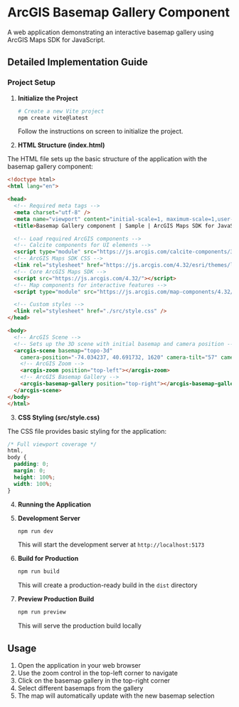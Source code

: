 # ArcGIS Basemap Gallery Component

A web application demonstrating an interactive basemap gallery using ArcGIS Maps SDK for JavaScript.

## Detailed Implementation Guide

### Project Setup

1. **Initialize the Project**
   ```bash
   # Create a new Vite project
   npm create vite@latest
   ```
   Follow the instructions on screen to initialize the project.

2. **HTML Structure (index.html)**

The HTML file sets up the basic structure of the application with the basemap gallery component:

```html
<!doctype html>
<html lang="en">

<head>
  <!-- Required meta tags -->
  <meta charset="utf-8" />
  <meta name="viewport" content="initial-scale=1, maximum-scale=1,user-scalable=no" />
  <title>Basemap Gallery component | Sample | ArcGIS Maps SDK for JavaScript 4.32</title>

  <!-- Load required ArcGIS components -->
  <!-- Calcite components for UI elements -->
  <script type="module" src="https://js.arcgis.com/calcite-components/3.0.3/calcite.esm.js"></script>
  <!-- ArcGIS Maps SDK CSS -->
  <link rel="stylesheet" href="https://js.arcgis.com/4.32/esri/themes/light/main.css" />
  <!-- Core ArcGIS Maps SDK -->
  <script src="https://js.arcgis.com/4.32/"></script>
  <!-- Map components for interactive features -->
  <script type="module" src="https://js.arcgis.com/map-components/4.32/arcgis-map-components.esm.js"></script>

  <!-- Custom styles -->
  <link rel="stylesheet" href="./src/style.css" />
</head>

<body>
  <!-- ArcGIS Scene -->
  <!-- Sets up the 3D scene with initial basemap and camera position -->
  <arcgis-scene basemap="topo-3d"
    camera-position="-74.034237, 40.691732, 1620" camera-tilt="57" camera-heading="57">
    <!-- ArcGIS Zoom -->
    <arcgis-zoom position="top-left"></arcgis-zoom>
    <!-- ArcGIS Basemap Gallery -->
    <arcgis-basemap-gallery position="top-right"></arcgis-basemap-gallery>
  </arcgis-scene>
</body>
</html>
```

3. **CSS Styling (src/style.css)**

The CSS file provides basic styling for the application:

```css
/* Full viewport coverage */
html,
body {
  padding: 0;
  margin: 0;
  height: 100%;
  width: 100%;
}
```

4. **Running the Application**

1. **Development Server**
   ```bash
   npm run dev
   ```
   This will start the development server at `http://localhost:5173`

2. **Build for Production**
   ```bash
   npm run build
   ```
   This will create a production-ready build in the `dist` directory

3. **Preview Production Build**
   ```bash
   npm run preview
   ```
   This will serve the production build locally

## Usage

1. Open the application in your web browser
2. Use the zoom control in the top-left corner to navigate
3. Click on the basemap gallery in the top-right corner
4. Select different basemaps from the gallery
5. The map will automatically update with the new basemap selection
